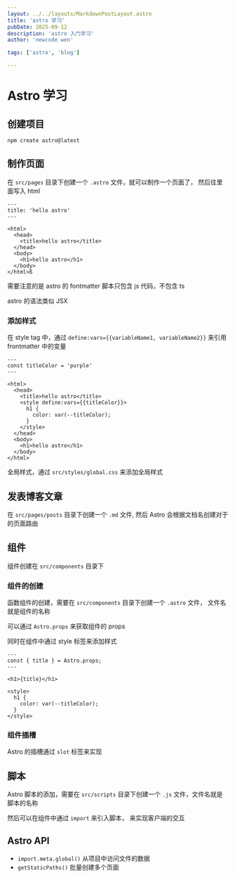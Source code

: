 ```yaml
---
layout: ../../layouts/MarkdownPostLayout.astro
title: 'astro 学习'
pubDate: 2025-09-12
description: 'astro 入门学习'
author: 'newcode wen'

tags: ['astro', 'blog']

---
```


# Astro 学习

## 创建项目

```shell
npm create astro@latest
```

## 制作页面

在 `src/pages` 目录下创建一个 `.astro` 文件，就可以制作一个页面了， 然后往里面写入 html


```astro
---
title: 'hello astro'
---

<html>
  <head>
    <title>hello astro</title>
  </head>
  <body>
    <h1>hello astro</h1>
  </body>
</html>ß
```
需要注意的是 astro 的 fontmatter 脚本只包含 js 代码，不包含 ts

astro 的语法类似 JSX

### 添加样式 

在 style tag 中，通过 `define:vars={{variableName1, variableName2}}` 来引用 frontmatter 中的变量

```astro
---
const titleColor = 'purple'
---

<html>
  <head>
    <title>hello astro</title>
    <style define:vars={{titleColor}}>
      h1 {
        color: var(--titleColor);
      }
    </style>
  </head>
  <body>
    <h1>hello astro</h1>
  </body>
</html>
```

全局样式，通过 `src/styles/global.css` 来添加全局样式

## 发表博客文章

在 `src/pages/posts` 目录下创建一个 `.md` 文件, 然后 Astro 会根据文档名创建对于的页面路由


## 组件

组件创建在 `src/components` 目录下

### 组件的创建



函数组件的创建，需要在 `src/components` 目录下创建一个 `.astro` 文件， 文件名就是组件的名称

可以通过 `Astro.props` 来获取组件的 props

同时在组件中通过 style 标签来添加样式

```astro
---
const { title } = Astro.props;
---

<h1>{title}</h1>

<style>
  h1 {
    color: var(--titleColor);
  }
</style>
```

### 组件插槽

Astro 的插槽通过 `slot` 标签来实现

## 脚本

Astro 脚本的添加，需要在 `src/scripts` 目录下创建一个 `.js` 文件，文件名就是脚本的名称

然后可以在组件中通过 `import` 来引入脚本， 来实现客户端的交互


## Astro API

- `import.meta.global()` 从项目中访问文件的数据
- `getStaticPaths()` 批量创建多个页面